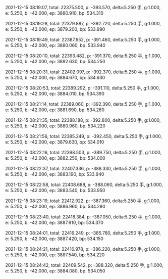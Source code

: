 2021-12-15 08:19:07, total: 22375.500, p: -393.570, delta:5.250 手, g:1.000, e: 5.250, b: -42.000, ep: 3880.910, bp: 534.310

2021-12-15 08:19:28, total: 22379.887, p: -392.720, delta:5.250 手, g:1.000, e: 5.250, b: -42.000, ep: 3879.200, bp: 533.990

2021-12-15 08:19:49, total: 22387.952, p: -391.460, delta:5.250 手, g:1.000, e: 5.250, b: -42.000, ep: 3880.060, bp: 533.940

2021-12-15 08:20:10, total: 22393.482, p: -391.370, delta:5.250 手, g:1.000, e: 5.250, b: -42.000, ep: 3882.630, bp: 534.250

2021-12-15 08:20:31, total: 22402.097, p: -392.370, delta:5.250 手, g:1.000, e: 5.250, b: -42.000, ep: 3884.670, bp: 534.630

2021-12-15 08:20:53, total: 22389.292, p: -391.110, delta:5.250 手, g:1.000, e: 5.250, b: -42.000, ep: 3884.010, bp: 534.390

2021-12-15 08:21:14, total: 22389.060, p: -392.390, delta:5.250 手, g:1.000, e: 5.250, b: -42.000, ep: 3881.690, bp: 534.260

2021-12-15 08:21:35, total: 22388.188, p: -392.800, delta:5.250 手, g:1.000, e: 5.250, b: -42.000, ep: 3880.960, bp: 534.220

2021-12-15 08:21:56, total: 22385.249, p: -392.450, delta:5.250 手, g:1.000, e: 5.250, b: -42.000, ep: 3879.630, bp: 534.010

2021-12-15 08:22:16, total: 22398.503, p: -389.750, delta:5.250 手, g:1.000, e: 5.250, b: -42.000, ep: 3882.250, bp: 534.000

2021-12-15 08:22:37, total: 22407.336, p: -388.330, delta:5.250 手, g:1.000, e: 5.250, b: -42.000, ep: 3883.190, bp: 533.940

2021-12-15 08:22:58, total: 22408.688, p: -388.060, delta:5.250 手, g:1.000, e: 5.250, b: -42.000, ep: 3883.540, bp: 533.950

2021-12-15 08:23:19, total: 22412.922, p: -387.360, delta:5.250 手, g:1.000, e: 5.250, b: -42.000, ep: 3886.960, bp: 534.290

2021-12-15 08:23:40, total: 22418.384, p: -387.050, delta:5.250 手, g:1.000, e: 5.250, b: -42.000, ep: 3887.910, bp: 534.370

2021-12-15 08:24:01, total: 22416.249, p: -385.780, delta:5.250 手, g:1.000, e: 5.250, b: -42.000, ep: 3887.420, bp: 534.150

2021-12-15 08:24:21, total: 22416.978, p: -386.220, delta:5.250 手, g:1.000, e: 5.250, b: -42.000, ep: 3887.540, bp: 534.220

2021-12-15 08:24:42, total: 22409.542, p: -388.320, delta:5.250 手, g:1.000, e: 5.250, b: -42.000, ep: 3884.080, bp: 534.050